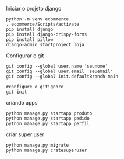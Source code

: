 Iniciar o projeto django
````
python -m venv ecommerce
. ecommerce/Scripts/activate
pip install django
pip install django-crispy-forms
pip install pillow
django-admin startproject loja .
````
Configurar o git
````
git config --global user.name 'seunome'
git config --global user.email 'seuemail'
git config --global init.defaultBranch main

#configure o gitignore
git init
````
criando apps
````
python manage.py startapp produto
python manage.py startapp pedido
python manage.py startapp perfil
````
criar super user
````
python manage.py migrate
python manage.py cratesuperuser
````